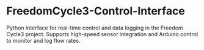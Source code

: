 # FreedomCycle3-Control-Interface
Python interface for real-time control and data logging in the Freedom Cycle3 project. Supports high-speed sensor integration and Arduino control to monitor and log flow rates.
